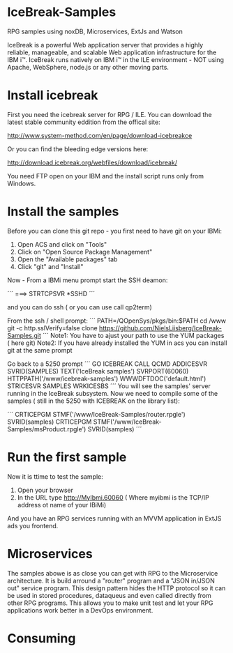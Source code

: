 # IceBreak-Samples
RPG samples using noxDB, Microservices, ExtJs and Watson

IceBreak is a powerful Web application server that provides a highly reliable, manageable, and scalable Web application infrastructure for the IBM i™. IceBreak runs natively on IBM i™ in the ILE environment - NOT using Apache, WebSphere, node.js or any other moving parts.

# Install icebreak
First you need the icebreak server for RPG / ILE. You can download the latest stable community eddition from the offical site:

http://www.system-method.com/en/page/download-icebreakce

Or you can find the bleeding edge versions here:

http://download.icebreak.org/webfiles/download/icebreak/ 

You need FTP open on your IBM and the install script runs only from Windows.


# Install the samples

Before you can clone this git repo - you first need to have git on your IBMi:

1) Open ACS and click on "Tools"
2) Click on "Open Source Package Management"
3) Open the "Available packages" tab
4) Click "git" and "Install"


Now - From a IBMi menu prompt start the SSH deamon:

´´´
===> STRTCPSVR *SSHD
´´´

and you can do ssh ( or you can use call qp2term)

From the ssh / shell prompt:
´´´
PATH=/QOpenSys/pkgs/bin:$PATH
cd /www
git -c http.sslVerify=false clone https://github.com/NielsLiisberg/IceBreak-Samples.git
´´´
Note1: You have to ajust your path to use the YUM packages ( here git) 
Note2: If you have already installed the YUM in acs you can install git at the same prompt

Go back to a 5250 prompt
´´´
GO ICEBREAK 
CALL QCMD
ADDICESVR SVRID(SAMPLES) TEXT('IceBreak samples') 
    SVRPORT(60060) HTTPPATH('/www/icebreak-samples') 
    WWWDFTDOC('default.html')          
STRICESVR SAMPLES
WRKICESBS 
´´´
You will see the samples' server running in the IceBreak subsystem. Now we need to compile some of the samples ( still in the 5250 with ICEBREAK on the library list):

´´´
CRTICEPGM STMF('/www/IceBreak-Samples/router.rpgle') SVRID(samples)
CRTICEPGM STMF('/www/IceBreak-Samples/msProduct.rpgle') SVRID(samples)
´´´

# Run the first sample
Now it is ttime to test the sample:

1) Open your browser
2) In the URL type  http://MyIbmi.60060  ( Where myibmi is the TCP/IP address ot name of your IBiMi)

And you have an RPG services running with an MVVM application in ExtJS ads you frontend.

# Microservices
The samples abowe is as close you can get with RPG to the Microservice architecture. It is build arround a "router" program and a "JSON in/JSON out" service program. This design pattern hides the HTTP protocol so it can be used in stored procedures, dataqueus and even called directly from other RPG programs. This allows you to make unit test and let your RPG applications work better in a DevOps environment.

# Consuming 
